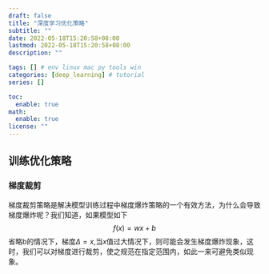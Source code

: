 ```yaml
---
draft: false
title: "深度学习优化策略"
subtitle: ""
date: 2022-05-18T15:20:58+08:00
lastmod: 2022-05-18T15:20:58+08:00
description: ""

tags: [] # env linux mac py tools win
categories: [deep_learning] # tutorial
series: []

toc:
  enable: true
math:
  enable: true
license: ""
---
```


## 训练优化策略

### 梯度裁剪

梯度裁剪策略是解决模型训练过程中梯度爆炸策略的一个有效方法，为什么会导致梯度爆炸呢？我们知道，如果模型如下
$$
f(x)=wx+b
$$
省略b的情况下，梯度$\Delta = x$,当$x$值过大情况下，则可能会发生梯度爆炸现象，这时，我们可以对梯度进行裁剪，使之规范在指定范围内，如此一来可避免类似现象。

